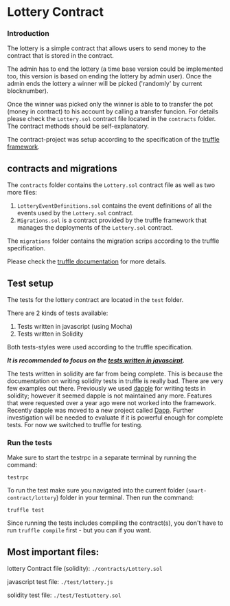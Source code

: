 # Lottery Contract

### Introduction

The lottery is a simple contract that allows users to send money to the contract that is stored in the contract. 

The admin has to end the lottery (a time base version could be implemented too, this version is based on ending the lottery by admin user). 
Once the admin ends the lottery a winner will be picked ('randomly' by current blocknumber).

Once the winner was picked only the winner is able to to transfer the pot (money in contract) to his account by calling a transfer funcion.
For details please check the ```Lottery.sol``` contract file located in the ```contracts``` folder. The contract methods should be self-explanatory.

The contract-project was setup according to the specification of the [truffle framework](http://truffleframework.com/docs/). 

## contracts and migrations

The ```contracts``` folder contains the ```Lottery.sol``` contract file as well as two more files:

1. ```LotteryEventDefinitions.sol``` contains the event definitions of all the events used by the ```Lottery.sol``` contract.
2. ```Migrations.sol``` is a contract provided by the truffle framework that manages the deployments of the ```Lottery.sol``` contract.

The ```migrations``` folder contains the migration scrips according to the truffle specification. 

Please check the [truffle documentation](http://truffleframework.com/docs/) for more details.

## Test setup

The tests for the lottery contract are located in the ```test``` folder.

There are 2 kinds of tests available:

1. Tests written in javascript (using Mocha)
2. Tests written in Solidity 

Both tests-styles were used according to the truffle specification. 

***It is recommended to focus on the [tests written in javascirpt](https://github.com/senacor/SmartContractSlackDapp/blob/master/smart-contract/lottery/test/lottery.js).***

The tests written in solidity are far from being complete. This is because the documentation on writing solidity tests in truffle is really bad. There are very few examples out there. 
Previously we used [dapple](http://dapple.readthedocs.io/en/latest/) for writing tests in solidity; however it seemed dapple is not maintained any more. Features that were requested over a year ago were not worked into the framework. Recently dapple was moved to a new project called [Dapp](https://dapp.readthedocs.io/en/latest/). Further investigation will be needed to evaluate if it is powerful enough for complete tests.
For now we switched to truffle for testing.


### Run the tests

Make sure to start the testrpc in a separate terminal by running the command:

```testrpc``` 

To run the test make sure you navigated into the current folder (```smart-contract/lottery```) folder in your terminal. Then run the command:

```
truffle test
```

Since running the tests includes compiling the contract(s), you don't have to run ```truffle compile``` first - but you can if you want.


## Most important files:

lottery Contract file (solidity): ```./contracts/Lottery.sol```

javascript test file: ```./test/lottery.js```

solidity test file: ```./test/TestLottery.sol```




